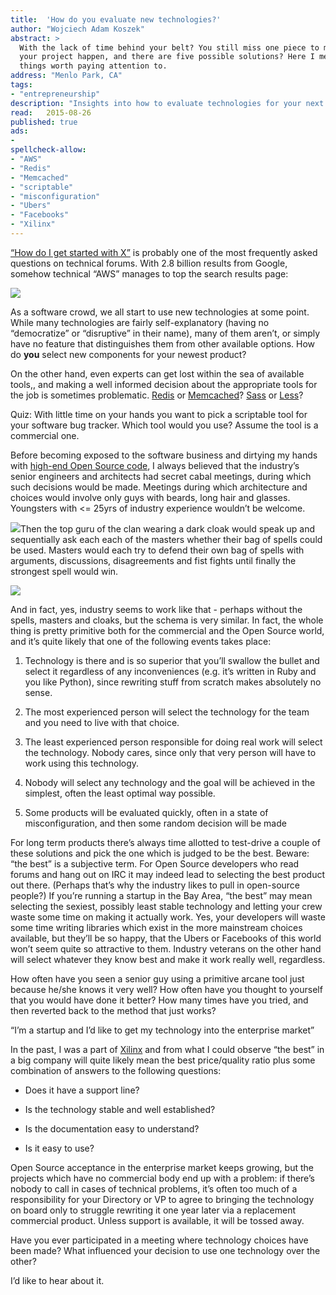 ```yaml
---
title:	'How do you evaluate new technologies?'
author: "Wojciech Adam Koszek"
abstract: >
  With the lack of time behind your belt? You still miss one piece to make
  your project happen, and there are five possible solutions? Here I mention
  things worth paying attention to.
address: "Menlo Park, CA"
tags:
- "entrepreneurship"
description: "Insights into how to evaluate technologies for your next project."
read:	2015-08-26
published: true
ads:
- 
spellcheck-allow:
- "AWS"
- "Redis"
- "Memcached"
- "scriptable"
- "misconfiguration"
- "Ubers"
- "Facebooks"
- "Xilinx"
---
```




[“How do I get started with X”](https://www.google.com/search?num=100&espv=2&q=how+do+i+get+started+with&oq=how+do+i+get+started+with&gs_l=serp.3..0l10.2369.4525.0.4799.11.6.3.2.2.0.120.574.3j3.6.0....0...1c.1.64.serp..3.8.404.yCvToyxF6AE)
is probably one of the most frequently asked questions on technical
forums. With 2.8 billion results from Google, somehow technical “AWS”
manages to top the search results page:

![](2015-08-26-how-do-you-evaluate-new-technologies/image05.jpg)

As a software crowd, we all start to use new technologies at some point.
While many technologies are fairly self-explanatory (having no
“democratize” or “disruptive” in their name), many of them aren’t, or
simply have no feature that distinguishes them from other available
options. How do **you** select new components for your newest product?

On the other hand, even experts can get lost within the sea of available
tools,, and making a well informed decision about the appropriate tools
for the job is sometimes problematic. [Redis](http://redis.io/) or
[Memcached](http://memcached.org/)? [Sass](http://sass-lang.com/) or
[Less](http://lesscss.org/)?

Quiz: With little time on your hands you want to pick a scriptable tool
for your software bug tracker. Which tool would you use? Assume the tool
is a commercial one.

Before becoming exposed to the software business and dirtying my hands
with [high-end Open Source code](http://www.freebsd.org), I always
believed that the industry’s senior engineers and architects had secret
cabal meetings, during which such decisions would be made. Meetings
during which architecture and choices would involve only guys with
beards, long hair and glasses. Youngsters with &lt;= 25yrs of industry
experience wouldn’t be welcome.

![](2015-08-26-how-do-you-evaluate-new-technologies/image03.jpg)Then the top guru of the clan wearing a dark cloak
would speak up and sequentially ask each each of the masters whether
their bag of spells could be used. Masters would each try to defend
their own bag of spells with arguments, discussions, disagreements and
fist fights until finally the strongest spell would win.

![](2015-08-26-how-do-you-evaluate-new-technologies/image04.jpg)

And in fact, yes, industry seems to work like that - perhaps without the
spells, masters and cloaks, but the schema is very similar. In fact, the
whole thing is pretty primitive both for the commercial and the Open
Source world, and it’s quite likely that one of the following events
takes place:

1.  Technology is there and is so superior that you’ll swallow the
    bullet and select it regardless of any inconveniences (e.g. it’s
    written in Ruby and you like Python), since rewriting stuff from
    scratch makes absolutely no sense.

2.  The most experienced person will select the technology for the team
    and you need to live with that choice.

3.  The least experienced person responsible for doing real work will
    select the technology. Nobody cares, since only that very person
    will have to work using this technology.

4.  Nobody will select any technology and the goal will be achieved in
    the simplest, often the least optimal way possible.

5.  Some products will be evaluated quickly, often in a state of
    misconfiguration, and then some random decision will be made

For long term products there’s always time allotted to test-drive a
couple of these solutions and pick the one which is judged to be the
best. Beware: “the best” is a subjective term. For Open Source
developers who read forums and hang out on IRC it may indeed lead to
selecting the best product out there. (Perhaps that’s why the industry
likes to pull in open-source people?) If you’re running a startup in the
Bay Area, “the best” may mean selecting the sexiest, possibly least
stable technology and letting your crew waste some time on making it
actually work. Yes, your developers will waste some time writing
libraries which exist in the more mainstream choices available, but
they’ll be so happy, that the Ubers or Facebooks of this world won’t
seem quite so attractive to them. Industry veterans on the other hand
will select whatever they know best and make it work really well,
regardless.

How often have you seen a senior guy using a primitive arcane tool just
because he/she knows it very well? How often have you thought to
yourself that you would have done it better? How many times have you
tried, and then reverted back to the method that just works?

“I’m a startup and I’d like to get my technology into the enterprise
market”

In the past, I was a part of [Xilinx](http://www.xilinx.com) and from what
I could observe “the best” in a big company will quite
likely mean the best price/quality ratio plus some combination of answers to
the following questions:

-   Does it have a support line?

-   Is the technology stable and well established?

-   Is the documentation easy to understand?

-   Is it easy to use?

Open Source acceptance in the enterprise market keeps growing, but the
projects which have no commercial body end up with a problem: if there’s
nobody to call in cases of technical problems, it’s often too much of a
responsibility for your Directory or VP to agree to bringing the
technology on board only to struggle rewriting it one year later via a
replacement commercial product. Unless support is available, it will be
tossed away.

Have you ever participated in a meeting where technology choices have
been made? What influenced your decision to use one technology over the
other?

I’d like to hear about it.
